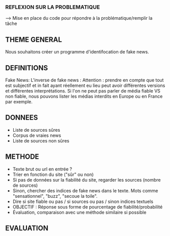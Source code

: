 ### REFLEXION SUR LA PROBLEMATIQUE
--> Mise en place du code pour répondre à la problématique/remplir la tâche

## THEME GENERAL
Nous souhaitons créer un programme d'identifocation de fake news.

## DEFINITIONS
Fake News:
L'inverse de fake news :
Attention : prendre en compte que tout est subjectif et in fait ayant réellement eu lieu peut avoir différentes versions et différentes interprétations.
Si l'on ne peut pas parler de média fiable VS non fiable, nous pouvons lister les médias interdits en Europe ou en France par exemple.

## DONNEES
- Liste de sources sûres
- Corpus de vraies news
- Liste de sources non sûres

## METHODE
- Texte brut ou url en entrée ?
- Trier en fonction du site ("sûr" ou non)
- Si pas de données sur la fiabilité du site, regarder les sources (nombre de sources)
- Sinon, chercher des indices de fake news dans le texte. Mots comme "sensationnel", "buzz", "secoue la toile".
- Dire si site fiable ou pas / si sources ou pas / sinon indices textuels
- OBJECTIF : Réponse sous forme de pourcentage de fiabilité/probabilité
- Évaluation, comparaison avec une méthode similaire si possible

## EVALUATION
